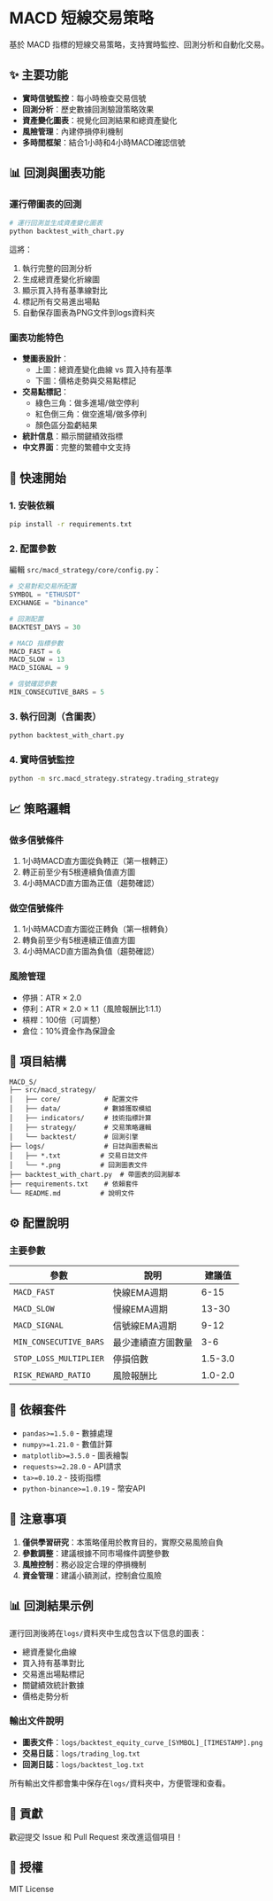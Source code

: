 # MACD 短線交易策略

基於 MACD 指標的短線交易策略，支持實時監控、回測分析和自動化交易。

## ✨ 主要功能

- **實時信號監控**：每小時檢查交易信號
- **回測分析**：歷史數據回測驗證策略效果
- **資產變化圖表**：視覺化回測結果和總資產變化
- **風險管理**：內建停損停利機制
- **多時間框架**：結合1小時和4小時MACD確認信號

## 📊 回測與圖表功能

### 運行帶圖表的回測

```bash
# 運行回測並生成資產變化圖表
python backtest_with_chart.py
```

這將：
1. 執行完整的回測分析
2. 生成總資產變化折線圖
3. 顯示買入持有基準線對比
4. 標記所有交易進出場點
5. 自動保存圖表為PNG文件到logs資料夾

### 圖表功能特色

- **雙圖表設計**：
  - 上圖：總資產變化曲線 vs 買入持有基準
  - 下圖：價格走勢與交易點標記
- **交易點標記**：
  - 綠色三角：做多進場/做空停利
  - 紅色倒三角：做空進場/做多停利
  - 顏色區分盈虧結果
- **統計信息**：顯示關鍵績效指標
- **中文界面**：完整的繁體中文支持

## 🚀 快速開始

### 1. 安裝依賴

```bash
pip install -r requirements.txt
```

### 2. 配置參數

編輯 `src/macd_strategy/core/config.py`：

```python
# 交易對和交易所配置
SYMBOL = "ETHUSDT"
EXCHANGE = "binance"

# 回測配置
BACKTEST_DAYS = 30

# MACD 指標參數
MACD_FAST = 6
MACD_SLOW = 13
MACD_SIGNAL = 9

# 信號確認參數
MIN_CONSECUTIVE_BARS = 5
```

### 3. 執行回測（含圖表）

```bash
python backtest_with_chart.py
```

### 4. 實時信號監控

```bash
python -m src.macd_strategy.strategy.trading_strategy
```

## 📈 策略邏輯

### 做多信號條件
1. 1小時MACD直方圖從負轉正（第一根轉正）
2. 轉正前至少有5根連續負值直方圖
3. 4小時MACD直方圖為正值（趨勢確認）

### 做空信號條件
1. 1小時MACD直方圖從正轉負（第一根轉負）
2. 轉負前至少有5根連續正值直方圖  
3. 4小時MACD直方圖為負值（趨勢確認）

### 風險管理
- 停損：ATR × 2.0
- 停利：ATR × 2.0 × 1.1（風險報酬比1:1.1）
- 槓桿：100倍（可調整）
- 倉位：10%資金作為保證金

## 📁 項目結構

```
MACD_S/
├── src/macd_strategy/
│   ├── core/           # 配置文件
│   ├── data/           # 數據獲取模組
│   ├── indicators/     # 技術指標計算
│   ├── strategy/       # 交易策略邏輯
│   └── backtest/       # 回測引擎
├── logs/               # 日誌與圖表輸出
│   ├── *.txt          # 交易日誌文件
│   └── *.png          # 回測圖表文件
├── backtest_with_chart.py  # 帶圖表的回測腳本
├── requirements.txt    # 依賴套件
└── README.md          # 說明文件
```

## ⚙️ 配置說明

### 主要參數

| 參數 | 說明 | 建議值 |
|------|------|--------|
| `MACD_FAST` | 快線EMA週期 | 6-15 |
| `MACD_SLOW` | 慢線EMA週期 | 13-30 |
| `MACD_SIGNAL` | 信號線EMA週期 | 9-12 |
| `MIN_CONSECUTIVE_BARS` | 最少連續直方圖數量 | 3-6 |
| `STOP_LOSS_MULTIPLIER` | 停損倍數 | 1.5-3.0 |
| `RISK_REWARD_RATIO` | 風險報酬比 | 1.0-2.0 |

## 🔧 依賴套件

- `pandas>=1.5.0` - 數據處理
- `numpy>=1.21.0` - 數值計算
- `matplotlib>=3.5.0` - 圖表繪製
- `requests>=2.28.0` - API請求
- `ta>=0.10.2` - 技術指標
- `python-binance>=1.0.19` - 幣安API

## 📝 注意事項

1. **僅供學習研究**：本策略僅用於教育目的，實際交易風險自負
2. **參數調整**：建議根據不同市場條件調整參數
3. **風險控制**：務必設定合理的停損機制
4. **資金管理**：建議小額測試，控制倉位風險

## 📊 回測結果示例

運行回測後將在`logs/`資料夾中生成包含以下信息的圖表：
- 總資產變化曲線
- 買入持有基準對比
- 交易進出場點標記
- 關鍵績效統計數據
- 價格走勢分析

### 輸出文件說明

- **圖表文件**：`logs/backtest_equity_curve_[SYMBOL]_[TIMESTAMP].png`
- **交易日誌**：`logs/trading_log.txt`
- **回測日誌**：`logs/backtest_log.txt`

所有輸出文件都會集中保存在`logs/`資料夾中，方便管理和查看。

## 🤝 貢獻

歡迎提交 Issue 和 Pull Request 來改進這個項目！

## 📄 授權

MIT License
